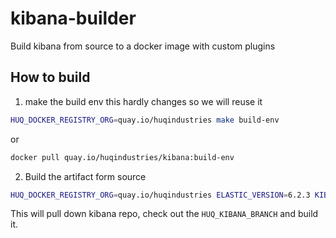# kibana-builder
Build kibana from source to a docker image with custom plugins

## How to build

1. make the build env this hardly changes so we will reuse it
```bash
HUQ_DOCKER_REGISTRY_ORG=quay.io/huqindustries make build-env
```
or
```bash
docker pull quay.io/huqindustries/kibana:build-env
```

2. Build the artifact form source
```bash
HUQ_DOCKER_REGISTRY_ORG=quay.io/huqindustries ELASTIC_VERSION=6.2.3 KIBANA_TAG=huq HUQ_KIBANA_BRANCH=... make artifacts
```
This will pull down kibana repo, check out the `HUQ_KIBANA_BRANCH` and build it.

